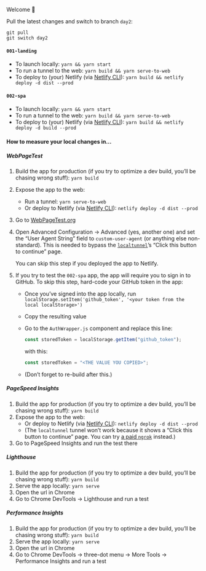 Welcome 👋

Pull the latest changes and switch to branch `day2`:

```
git pull
git switch day2
```

#### `001-landing`

- To launch locally: `yarn && yarn start`
- To run a tunnel to the web: `yarn build && yarn serve-to-web`
- To deploy to (your) Netlify (via [Netlify CLI](https://docs.netlify.com/cli/get-started/)): `yarn build && netlify deploy -d dist --prod`

#### `002-spa`

- To launch locally: `yarn && yarn start`
- To run a tunnel to the web: `yarn build && yarn serve-to-web`
- To deploy to (your) Netlify (via [Netlify CLI](https://docs.netlify.com/cli/get-started/)): `yarn build && netlify deploy -d build --prod`

#### How to measure your local changes in...

##### WebPageTest

1. Build the app for production (if you try to optimize a dev build, you’ll be chasing wrong stuff): `yarn build`
2. Expose the app to the web:
   - Run a tunnel: `yarn serve-to-web`
   - Or deploy to Netlify (via [Netlify CLI](https://docs.netlify.com/cli/get-started/)): `netlify deploy -d dist --prod`
3. Go to [WebPageTest.org](https://webpagetest.org)
4. Open Advanced Configuration → Advanced (yes, another one) and set the “User Agent String” field to `custom-user-agent` (or anything else non-standard). This is needed to bypass the [`localtunnel`](https://github.com/localtunnel/localtunnel)’s “Click this button to continue” page.

   You can skip this step if you deployed the app to Netlify.

5. If you try to test the `002-spa` app, the app will require you to sign in to GitHub. To skip this step, hard-code your GitHub token in the app:

   - Once you’ve signed into the app locally, run `localStorage.setItem('github_token', '<your token from the local localStorage>')`
   - Copy the resulting value
   - Go to the `AuthWrapper.js` component and replace this line:

     ```js
     const storedToken = localStorage.getItem("github_token");
     ```

     with this:

     ```js
     const storedToken = "<THE VALUE YOU COPIED>";
     ```

   - (Don’t forget to re-build after this.)

##### PageSpeed Insights

1. Build the app for production (if you try to optimize a dev build, you’ll be chasing wrong stuff): `yarn build`
2. Expose the app to the web:
   - Or deploy to Netlify (via [Netlify CLI](https://docs.netlify.com/cli/get-started/)): `netlify deploy -d dist --prod`
   - (The `localtunnel` tunnel won’t work because it shows a “Click this button to continue” page. You can try [a paid `ngrok`](https://ngrok.com/) instead.)
3. Go to PageSpeed Insights and run the test there

##### Lighthouse

1. Build the app for production (if you try to optimize a dev build, you’ll be chasing wrong stuff): `yarn build`
2. Serve the app locally: `yarn serve`
3. Open the url in Chrome
4. Go to Chrome DevTools → Lighthouse and run a test

##### Performance Insights

1. Build the app for production (if you try to optimize a dev build, you’ll be chasing wrong stuff): `yarn build`
2. Serve the app locally: `yarn serve`
3. Open the url in Chrome
4. Go to Chrome DevTools → three-dot menu → More Tools → Performance Insights and run a test
